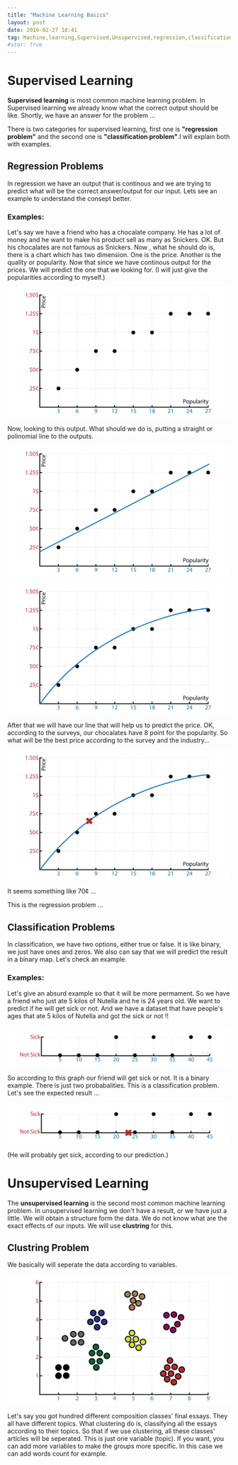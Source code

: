```yaml
---
title: "Machine Learning Basics"
layout: post
date: 2016-02-27 18:41
tag: Machine,learning,Supervised,Unsupervised,regression,classification,clustering
#star: true
---
```



# Supervised Learning

**Supervised learning** is most common machine learning problem. In Supervised learning we already know what the correct output should be like. Shortly, we have an answer for the problem ...

There is two categories for supervised learning, first one is **"regression problem"** and the second one is **"classification problem"**.I will explain both with examples.

## Regression Problems

In regression we have an output that is continous and we are trying to predict what will be the correct answer/output for our input. Lets see an example to understand the consept better.

### Examples:

Let's say we have a friend who has a chocalate company. He has a lot of money and he want to make his product sell as many as Snickers. OK. But his chocalates are not famous as Snickers. Now , what he should do is, there is a chart which has two dimension. One is the price. Another is the quality or popularity. Now that since we have continous output for the prices. We will predict the one that we looking for. (I will just give the popularities according to myself.)


![alt text](/assets/images/blogImages/Neurol%20Networks%20Starter/graphs1.png)


Now, looking to this output. What should we do is, putting a straight or polinomial line to the outputs.


![alt text](/assets/images/blogImages/Neurol%20Networks%20Starter/graphs2.png)


![alt text](/assets/images/blogImages/Neurol%20Networks%20Starter/graphs3.png)


After that we will have our line that will help us to predict the price. OK, according to the surveys, our chocalates have 8 point for the popularity. So what will be the best price according to the survey and the industry... 


![alt text](/assets/images/blogImages/Neurol%20Networks%20Starter/graphs4.png)


It seems something like 70¢ ...

This is the regression problem ...


## Classification Problems

In classification, we have two options, either true or false. It is like binary, we just have ones and zeros. We also can say that we will predict the result in a binary map. Let's check an example.

### Examples:

Let's give an absurd example so that it will be more permament. So we have a friend who just ate 5 kilos of Nutella and he is 24 years old. We want to predict if he will get sick or not. And we have a dataset that have people's ages that ate 5 kilos of Nutella and got the sick or not !!


![alt text](/assets/images/blogImages/Neurol%20Networks%20Starter/graphs5.png)


So according to this graph our friend will get sick or not. It is a binary example. There is just two probabalities. This is a classification problem. Let's see the expected result ...


![alt text](/assets/images/blogImages/Neurol%20Networks%20Starter/graphs6.png)


(He will probably get sick, according to our prediction.) 

# Unsupervised Learning

The **unsupervised learning** is the second most common machine learning problem. In unsupervised learning we don't have a result, or we have just a little. We will obtain a structure form the data. We do not know what are the exact effects of our inputs. We will use **clustring** for this.

## Clustring Problem

We basically will seperate the data according to variables.


![alt text](/assets/images/blogImages/Neurol%20Networks%20Starter/graphs7.png)


Let's say you got hundred different composition classes' final essays. They all have different topics. What clustering do is, classifying all the essays according to their topics. So that if we use clustering, all these classes' articles will be seperated. This is just one variable (topic). If you want, you can add more variables to make the groups more specific. In this case we can add words count for example.

 